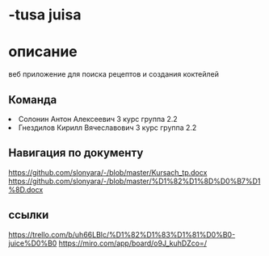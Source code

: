 # -tusa juisа

# описание
веб приложение для поиска рецептов и создания коктейлей

## Команда
<li> Солонин Антон Алексеевич 3 курс группа 2.2 <toni.slon.2014@mail.ru>
<li> Гнездилов Кирилл Вячеславович 3 курс группа 2.2 <gnezdilov.kirill@list.ru>

## Навигация по документу
https://github.com/slonyara/-/blob/master/Kursach_tp.docx
https://github.com/slonyara/-/blob/master/%D1%82%D1%8D%D0%B7%D1%8D.docx


## ссылки
https://trello.com/b/uh66LBlc/%D1%82%D1%83%D1%81%D0%B0-juice%D0%B0
https://miro.com/app/board/o9J_kuhDZco=/
